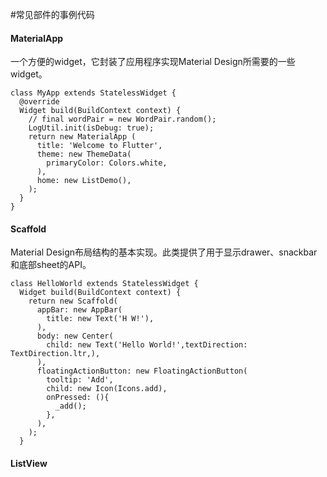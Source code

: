 #常见部件的事例代码

#### MaterialApp

一个方便的widget，它封装了应用程序实现Material Design所需要的一些widget。

```
class MyApp extends StatelessWidget {
  @override
  Widget build(BuildContext context) {
    // final wordPair = new WordPair.random();
    LogUtil.init(isDebug: true);
    return new MaterialApp (
      title: 'Welcome to Flutter',
      theme: new ThemeData(
        primaryColor: Colors.white,
      ),
      home: new ListDemo(),
    );
  }
}
```

#### Scaffold

Material Design布局结构的基本实现。此类提供了用于显示drawer、snackbar和底部sheet的API。

```
class HelloWorld extends StatelessWidget {
  Widget build(BuildContext context) {
    return new Scaffold(
      appBar: new AppBar(
        title: new Text('H W!'),
      ),
      body: new Center(
        child: new Text('Hello World!',textDirection: TextDirection.ltr,),
      ),
      floatingActionButton: new FloatingActionButton(
        tooltip: 'Add',
        child: new Icon(Icons.add),
        onPressed: (){
          _add();
        },
      ),
    );
  }
```

#### ListView

